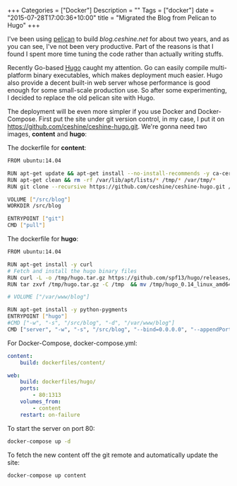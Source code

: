 +++
Categories = ["Docker"]
Description = ""
Tags = ["docker"]
date = "2015-07-28T17:00:36+10:00"
title = "Migrated the Blog from Pelican to Hugo"
+++

I've been using [pelican](http://blog.getpelican.com/) to build *blog.ceshine.net* for about two years, and as you can see, I've not been very productive. Part of the reasons is that I found I spent more time tuning the code rather than actually writing stuffs.

Recently Go-based [Hugo](http://gohugo.io/) caught my attention. Go can easily compile multi-platform binary executables, which makes deployment much easier. Hugo also provide a decent built-in web server whose performance is good enough for some small-scale production use. So after some experimenting, I decided to replace the old pelican site with Hugo.

The deployment will be even more simpler if you use Docker and Docker-Compose. First put the site under git version control, in my case, I put it on https://github.com/ceshine/ceshine-hugo.git. We're gonna need two images, **content** and **hugo**:

The dockerfile for **content**:
```bash
FROM ubuntu:14.04

RUN apt-get update && apt-get install --no-install-recommends -y ca-certificates git-core
RUN apt-get clean && rm -rf /var/lib/apt/lists/* /tmp/* /var/tmp/*
RUN git clone --recursive https://github.com/ceshine/ceshine-hugo.git /src/blog

VOLUME ["/src/blog"]
WORKDIR /src/blog

ENTRYPOINT ["git"]
CMD ["pull"]
```

The dockerfile for **hugo**:
```bash
FROM ubuntu:14.04

RUN apt-get install -y curl
# Fetch and install the hugo binary files
RUN curl -L -o /tmp/hugo.tar.gz https://github.com/spf13/hugo/releases/download/v0.14/hugo_0.14_linux_amd64.tar.gz
RUN tar zxvf /tmp/hugo.tar.gz -C /tmp  && mv /tmp/hugo_0.14_linux_amd64/hugo_0.14_linux_amd64 /usr/local/bin/hugo

# VOLUME ["/var/www/blog"]

RUN apt-get install -y python-pygments
ENTRYPOINT ["hugo"]
#CMD ["-w", "-s", "/src/blog", "-d", "/var/www/blog"]
CMD ["server", "-w", "-s", "/src/blog", "--bind=0.0.0.0", "--appendPort=false", "-v", "-b", "https://hugo.ceshine.net", "--disableLiveReload"]
```

For Docker-Compose, docker-compose.yml:
```yaml
content:
    build: dockerfiles/content/

web:
    build: dockerfiles/hugo/
    ports:
        - 80:1313
    volumes_from:
        - content
    restart: on-failure
```

To start the server on port 80:
```bash
docker-compose up -d
```

To fetch the new content off the git remote and automatically update the site:
```bash
docker-compose up content
```
